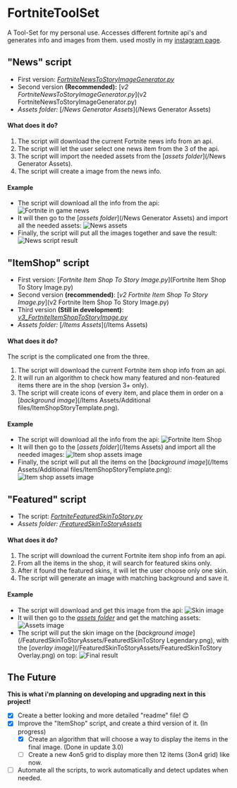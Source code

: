 # **FortniteToolSet**
A Tool-Set for my personal use.
Accesses different fortnite api's and generates info and images from them.
used mostly in my [instagram page](https://www.instagram.com/reala10n/).

## **"News"** script
- First version: [_FortniteNewsToStoryImageGenerator.py_](FortniteNewsToStoryImageGenerator.py)
- Second version **(Recommended):** [_v2 FortniteNewsToStoryImageGenerator.py_](v2 FortniteNewsToStoryImageGenerator.py)
- _Assets folder:_ [_/News Generator Assets_](/News Generator Assets)

#### What does it do?
1. The script will download the current Fortnite news info from an api.
2. The script will let the user select one news item from the 3 of the api. 
3. The script will import the needed assets from the [_assets folder_](/News Generator Assets).
4. The script will create a image from the news info.

#### Example
- The script will download all the info from the api:
![Fortnite in game news](https://i.imgur.com/rA5KOOw.png)
- It will then go to the [_assets folder_](/News Generator Assets) and import all the needed assets:
![News assets](https://i.imgur.com/MPprH8P.png)
- Finally, the script will put all the images together and save the result:
![News script result](https://i.imgur.com/p3EZqw7.png) 

## **"ItemShop"** script
- First version: [_Fortnite Item Shop To Story Image.py_](Fortnite Item Shop To Story Image.py)
- Second version **(recommended)**: [_v2 Fortnite Item Shop To Story Image.py_](v2 Fortnite Item Shop To Story Image.py)
- Third version **(Still in development)**: [_v3_FortniteItemShopToStoryImage.py_](v3_FortniteItemShopToStoryImage.py)
- _Assets folder:_ [_/Items Assets_](/Items Assets)

#### What does it do?
The script is the complicated one from the three.
1. The script will download the current Fortnite item shop info from an api.
2. It will run an algorithm to check how many featured and non-featured items there are in the shop (version 3+ only).
3. The script will create icons of every item, and place them in order on a [_background image_](/Items Assets/Additional files/ItemShopStoryTemplate.png).

#### Example
- The script will download all the info from the api:
![Fortnite Item Shop](https://i.imgur.com/Yt0YR4R.png)
- It will then go to the [_assets folder_](/Items Assets) and import all the needed images:
![Item shop assets image](https://i.imgur.com/f80DOoa.png)
- Finally, the script will put all the items on the [_background image_](/Items Assets/Additional files/ItemShopStoryTemplate.png):
![Item shop assets image](https://i.imgur.com/nDCEHNE.png)


## **"Featured"** script
- The script: [_FortniteFeaturedSkinToStory.py_](FortniteFeaturedSkinToStory.py)
- _Assets folder:_ [_/FeaturedSkinToStoryAssets_](/FeaturedSkinToStoryAssets)

#### What does it do?
1. The script will download the current Fortnite item shop info from an api.
2. From all the items in the shop, it will search for featured skins only.
3. After it found the featured skins, it will let the user choose only one skin.
4. The script will generate an image with matching background and save it.

#### Example
- The script will download and get this image from the api:
![Skin image](https://i.imgur.com/vwa2uqi.png)
- It will then go to the [_assets folder_](/FeaturedSkinToStoryAssets) and get the matching assets:
![Assets image](https://i.imgur.com/bU0WgNa.png)
- The script will put the skin image on the [_background image_](/FeaturedSkinToStoryAssets/FeaturedSkinToStory Legendary.png), with the [_overlay image_](/FeaturedSkinToStoryAssets/FeaturedSkinToStory Overlay.png) on top:
![Final result](https://i.imgur.com/X9HN6RX.png)



## The Future
**This is what i'm planning on developing and upgrading next in this project!**
- [x] Create a better looking and more detailed "readme" file! :blush:
- [x] Improve the "ItemShop" script, and create a third version of it. (In progress)
  - [x] Create an algorithm that will choose a way to display the items in the final image. (Done in update 3.0)
  - [ ] Create a new 4on5 grid to display more then 12 items (3on4 grid) like now. 
- [ ] Automate all the scripts, to work automatically and detect updates when needed.